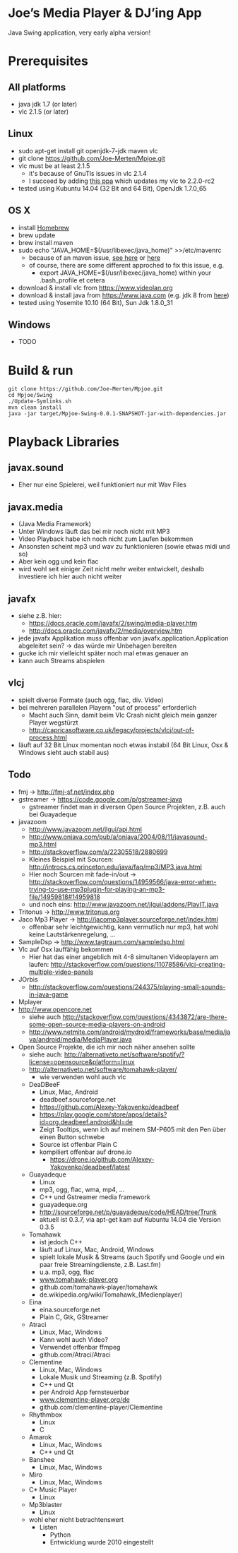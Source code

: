 Joe’s Media Player & DJ’ing App
===============================

Java Swing application, very early alpha version!


Prerequisites
=============

All platforms
-------------
- java jdk 1.7 (or later)
- vlc 2.1.5 (or later)

Linux
-----
- sudo apt-get install git openjdk-7-jdk maven vlc
- git clone https://github.com/Joe-Merten/Mpjoe.git
- vlc must be at least 2.1.5
  - it's because of GnuTls issues in vlc 2.1.4
  - I succeed by adding [this ppa](https://launchpad.net/~djcj/+archive/ubuntu/vlc-stable) which updates my vlc to 2.2.0-rc2
- tested using Kubuntu 14.04 (32 Bit and 64 Bit), OpenJdk 1.7.0_65

OS X
----
- install [Homebrew](http://brew.sh)
- brew update
- brew install maven
- sudo echo "JAVA_HOME=$(/usr/libexec/java_home)" >>/etc/mavenrc
  - because of an maven issue, [see here](http://blog.tompawlak.org/maven-default-java-version-mac-osx) or [here](http://www.jayway.com/2013/03/08/configuring-maven-to-use-java-7-on-mac-os-x/)
  - of course, there are some different approched to fix this issue, e.g.
    - export JAVA_HOME=$(/usr/libexec/java_home) within your .bash_profile et cetera
- download & install vlc from https://www.videolan.org
- download & install java from https://www.java.com (e.g. jdk 8 from [here](http://www.oracle.com/technetwork/java/javase/downloads/jdk8-downloads-2133151.html))
- tested using Yosemite 10.10 (64 Bit), Sun Jdk 1.8.0_31

Windows
-------
- TODO


Build & run
===========

    git clone https://github.com/Joe-Merten/Mpjoe.git
    cd Mpjoe/Swing
    ./Update-Symlinks.sh
    mvn clean install
    java -jar target/Mpjoe-Swing-0.0.1-SNAPSHOT-jar-with-dependencies.jar


Playback Libraries
==================

javax.sound
-----------
- Eher nur eine Spielerei, weil funktioniert nur mit Wav Files

javax.media
-----------
- (Java Media Framework)
- Unter Windows läuft das bei mir noch nicht mit MP3
- Video Playback habe ich noch nicht zum Laufen bekommen
- Ansonsten scheint mp3 und wav zu funktionieren (sowie etwas midi und so)
- Aber kein ogg und kein flac
- wird wohl seit einiger Zeit nicht mehr weiter entwickelt, deshalb investiere ich hier auch nicht weiter

javafx
------
- siehe z.B. hier:
  - https://docs.oracle.com/javafx/2/swing/media-player.htm
  - http://docs.oracle.com/javafx/2/media/overview.htm
- jede javafx Applikation muss offenbar von javafx.application.Application abgeleitet sein? -> das würde mir Unbehagen bereiten
- gucke ich mir vielleicht später noch mal etwas genauer an
- kann auch Streams abspielen

vlcj
----
- spielt diverse Formate (auch ogg, flac, div. Video)
- bei mehreren parallelen Playern "out of process" erforderlich
  - Macht auch Sinn, damit beim Vlc Crash nicht gleich mein ganzer Player wegstürzt
  - http://capricasoftware.co.uk/legacy/projects/vlcj/out-of-process.html
- läuft auf 32 Bit Linux momentan noch etwas instabil (64 Bit Linux, Osx & Windows sieht auch stabil aus)

Todo
----
- fmj → http://fmj-sf.net/index.php
- gstreamer → https://code.google.com/p/gstreamer-java
  - gstreamer findet man in diversen Open Source Projekten, z.B. auch bei Guayadeque
- javazoom
  - http://www.javazoom.net/jlgui/api.html
  - http://www.onjava.com/pub/a/onjava/2004/08/11/javasound-mp3.html
  - http://stackoverflow.com/a/22305518/2880699
  - Kleines Beispiel mit Sourcen: http://introcs.cs.princeton.edu/java/faq/mp3/MP3.java.html
  - Hier noch Sourcen mit fade-in/out -> http://stackoverflow.com/questions/14959566/java-error-when-trying-to-use-mp3plugin-for-playing-an-mp3-file/14959818#14959818
  - und noch eins: http://www.javazoom.net/jlgui/addons/PlayIT.java
- Tritonus → http://www.tritonus.org
- Jaco Mp3 Player → http://jacomp3player.sourceforge.net/index.html
  - offenbar sehr leichtgewichtig, kann vermutlich nur mp3, hat wohl keine Lautstärkenregelung, ...
- SampleDsp → http://www.tagtraum.com/sampledsp.html
- Vlc auf Osx lauffähig bekommen
  - Hier hat das einer angeblich mit 4-8 simultanen Videoplayern am laufen: http://stackoverflow.com/questions/11078586/vlcj-creating-multiple-video-panels
- JOrbis
  - http://stackoverflow.com/questions/244375/playing-small-sounds-in-java-game
- Mplayer
- http://www.opencore.net
  - siehe auch http://stackoverflow.com/questions/4343872/are-there-some-open-source-media-players-on-android
  - http://www.netmite.com/android/mydroid/frameworks/base/media/java/android/media/MediaPlayer.java
- Open Source Projekte, die ich mir noch näher ansehen sollte
  - siehe auch: http://alternativeto.net/software/spotify/?license=opensource&platform=linux
  - http://alternativeto.net/software/tomahawk-player/
    - wie verwenden wohl auch vlc
  - DeaDBeeF
    - Linux, Mac, Android
    - deadbeef.sourceforge.net
    - https://github.com/Alexey-Yakovenko/deadbeef
    - https://play.google.com/store/apps/details?id=org.deadbeef.android&hl=de
    - Zeigt Tooltips, wenn ich auf meinem SM-P605 mit den Pen über einen Button schwebe
    - Source ist offenbar Plain C
    - kompiliert offenbar auf drone.io
      - https://drone.io/github.com/Alexey-Yakovenko/deadbeef/latest
  - Guayadeque
    - Linux
    - mp3, ogg, flac, wma, mp4, ...
    - C++ und Gstreamer media framework
    - guayadeque.org
    - http://sourceforge.net/p/guayadeque/code/HEAD/tree/Trunk
    - aktuell ist 0.3.7, via apt-get kam auf Kubuntu 14.04 die Version 0.3.5
  - Tomahawk
    - ist jedoch C++
    - läuft auf Linux, Mac, Android, Windows
    - spielt lokale Musik & Streams (auch Spotify und Google und ein paar freie Streamingdienste, z.B. Last.fm)
    - u.a. mp3, ogg, flac
    - www.tomahawk-player.org
    - github.com/tomahawk-player/tomahawk
    - de.wikipedia.org/wiki/Tomahawk_(Medienplayer)
  - Eina
    - eina.sourceforge.net
    - Plain C, Gtk, GStreamer
  - Atraci
    - Linux, Mac, Windows
    - Kann wohl auch Video?
    - Verwendet offenbar ffmpeg
    - github.com/Atraci/Atraci
  - Clementine
    - Linux, Mac, Windows
    - Lokale Musik und Streaming (z.B. Spotify)
    - C++ und Qt
    - per Android App fernsteuerbar
    - www.clementine-player.org/de
    - github.com/clementine-player/Clementine
  - Rhythmbox
    - Linux
    - C
  - Amarok
    - Linux, Mac, Windows
    - C++ und Qt
  - Banshee
    - Linux, Mac, Windows
  - Miro
    - Linux, Mac, Windows
  - C* Music Player
    - Linux
  - Mp3blaster
    - Linux
  - wohl eher nicht betrachtenswert
    - Listen
      - Python
      - Entwicklung wurde 2010 eingestellt


